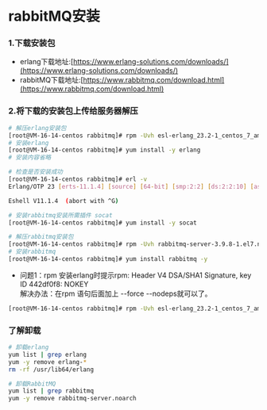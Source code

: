 # rabbitMQ安装
### 1.下载安装包
- erlang下载地址:[https://www.erlang-solutions.com/downloads/](https://www.erlang-solutions.com/downloads/)
- rabbitMQ下载地址:[https://www.rabbitmq.com/download.html](https://www.rabbitmq.com/download.html)

### 2.将下载的安装包上传给服务器解压
```bash
# 解压erlang安装包
[root@VM-16-14-centos rabbitmq]# rpm -Uvh esl-erlang_23.2-1_centos_7_amd64.rpm --force --nodeps
# 安装erlang
[root@VM-16-14-centos rabbitmq]# yum install -y erlang
# 安装内容省略

# 检查是否安装成功
[root@VM-16-14-centos rabbitmq]# erl -v
Erlang/OTP 23 [erts-11.1.4] [source] [64-bit] [smp:2:2] [ds:2:2:10] [async-threads:1] [hipe]

Eshell V11.1.4  (abort with ^G)

# 安装rabbitmq安装所需插件 socat
[root@VM-16-14-centos rabbitmq]# yum install -y socat

# 解压rabbitmq安装包
[root@VM-16-14-centos rabbitmq]# rpm -Uvh rabbitmq-server-3.9.8-1.el7.noarch.rpm
# 安装rabbitmq
[root@VM-16-14-centos rabbitmq]# yum install rabbitmq -y
```

- 问题1：rpm 安装erlang时提示rpm: Header V4 DSA/SHA1 Signature, key ID 442df0f8: NOKEY  
解决办法：在rpm 语句后面加上 --force --nodeps就可以了。
```bash
[root@VM-16-14-centos rabbitmq]# rpm -Uvh esl-erlang_23.2-1_centos_7_amd64.rpm --force --nodeps
```


### 了解卸载
```bash
# 卸载erlang
yum list | grep erlang
yum -y remove erlang-*
rm -rf /usr/lib64/erlang

# 卸载RabbitMQ
yum list | grep rabbitmq
yum -y remove rabbitmq-server.noarch
```
